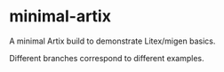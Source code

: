 # minimal-artix

A minimal Artix build to demonstrate Litex/migen basics.

Different branches correspond to different examples.


